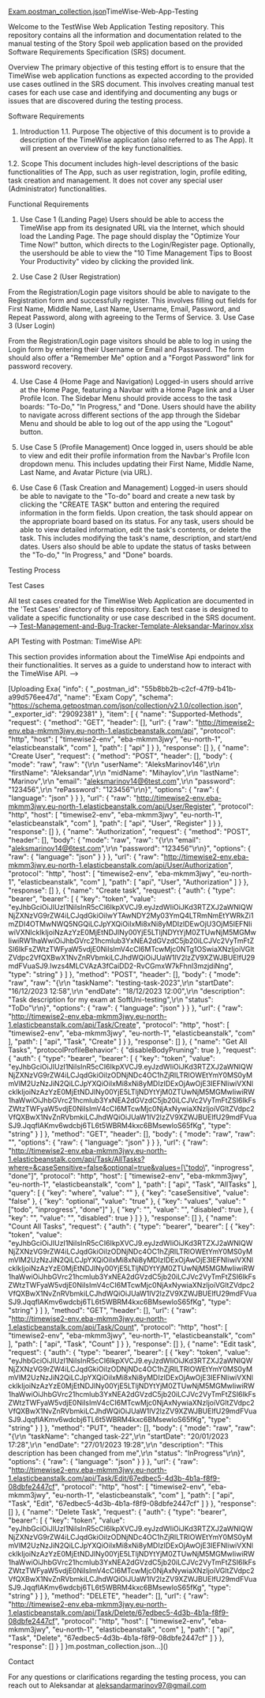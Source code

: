 [Exam.postman_collection.json](https://github.com/Aleksmarinov/TimeWise-WebApp/files/14584501/Exam.postman_collection.json)TimeWise-Web-App-Testing

Welcome to the TestWise Web Application Testing repository. This repository contains all the information and documentation related to the manual testing of the Story Spoil web application based on the provided Software Requirements Specification (SRS) document.

Overview
The primary objective of this testing effort is to ensure that the TimeWise web application functions as expected according to the provided use cases outlined in the SRS document. This involves creating manual test cases for each use case and identifying and documenting any bugs or issues that are discovered during the testing process.

Software Requirements
1. Introduction
1.1. Purpose
The objective of this document is to provide a description of the TimeWise application (also referred to as The App). It will present an overview of the key functionalities.	

1.2. Scope
This document includes high-level descriptions of the basic functionalities of The App, such as user registration, login, profile editing, task creation and management. It does not cover any special user (Administrator) functionalities.


Functional Requirements 

1.	Use Case 1 (Landing Page)
Users should be able to access the TimeWise app from its designated URL via the Internet, which should load the Landing Page. The page should display the "Optimize Your Time Now!" button, which directs to the Login/Register page. Optionally, the usershould be able to view the "10 Time Management Tips to Boost Your Productivity" video by clicking the provided link.

2.	Use Case 2 (User Registration)
	
From the Registration/Login page visitors should be able to navigate to the Registration form and successfully register. This involves filling out fields for First Name, Middle Name, Last Name, Username, Email, Password, and Repeat Password, along with agreeing to the Terms of Service.
3.	Use Case 3 (User Login)
	
From the Registration/Login page visitors should be able to log in using the Login form by entering their Username or Email and Password. The form should also offer a "Remember Me" option and a "Forgot Password" link for password recovery.

4.	Use Case 4 (Home Page and Navigation)
Logged-in users should arrive at the Home Page, featuring a Navbar with a Home Page link and a User Profile Icon. The Sidebar Menu should provide access to the task boards: "To-Do," "In Progress," and "Done. Users should have the ability to navigate across different sections of the app through the Sidebar Menu and should be able to log out of the app using the "Logout" button.

5. Use Case 5 (Profile Management)
Once logged in, users should be able to view and edit their profile information from the Navbar's Profile Icon dropdown menu. This includes updating their First Name, Middle Name, Last Name, and Avatar Picture (via URL).

6. Use Case 6 (Task Creation and Management)
Logged-in users should be able to navigate to the "To-do" board and create a new task by clicking the "CREATE TASK" button and entering the required information in the form fields. Upon creation, the task should appear on the appropriate board based on its status.
For any task, users should be able to view detailed information, edit the task's contents, or delete the task. This includes modifying the task's name, description, and start/end dates. Users also should be able to update the status of tasks between the "To-do," "In Progress," and "Done" boards. 

Testing Process

Test Cases

All test cases created for the TimeWise Web Application are documented in the 'Test Cases' directory of this repository. Each test case is designed to validate a specific functionality or use case described in the SRS document. --> [Test-Management-and-Bug-Tracker-Template-Aleksandar-Marinov.xlsx](https://github.com/Aleksmarinov/TimeWise-WebApp/files/14584485/Test-Management-and-Bug-Tracker-Template-Aleksandar-Marinov.xlsx)


API Testing with Postman: TimeWise API:

This section provides information about the TimeWise Api endpoints and their functionalities. It serves as a guide to understand how to interact with the TimeWise API. --> 

[Uploading Exa{
	"info": {
		"_postman_id": "55b8bb2b-c2cf-47f9-b41b-a99d576ee47d",
		"name": "Exam Copy",
		"schema": "https://schema.getpostman.com/json/collection/v2.1.0/collection.json",
		"_exporter_id": "29092381"
	},
	"item": [
		{
			"name": "Supported-Methods",
			"request": {
				"method": "GET",
				"header": [],
				"url": {
					"raw": "http://timewise2-env.eba-mkmm3jwy.eu-north-1.elasticbeanstalk.com/api",
					"protocol": "http",
					"host": [
						"timewise2-env",
						"eba-mkmm3jwy",
						"eu-north-1",
						"elasticbeanstalk",
						"com"
					],
					"path": [
						"api"
					]
				}
			},
			"response": []
		},
		{
			"name": "Create User",
			"request": {
				"method": "POST",
				"header": [],
				"body": {
					"mode": "raw",
					"raw": "{\r\n    \"userName\": \"AleksMarinov146\",\r\n    \"firstName\": \"Aleksandar\",\r\n    \"midName\": \"Mihaylov\",\r\n    \"lastName\": \"Marinov\",\r\n    \"email\": \"aleksmarinov14@6test.com\",\r\n    \"password\": \"123456\",\r\n    \"rePassword\": \"123456\"\r\n}",
					"options": {
						"raw": {
							"language": "json"
						}
					}
				},
				"url": {
					"raw": "http://timewise2-env.eba-mkmm3jwy.eu-north-1.elasticbeanstalk.com/api/User/Register",
					"protocol": "http",
					"host": [
						"timewise2-env",
						"eba-mkmm3jwy",
						"eu-north-1",
						"elasticbeanstalk",
						"com"
					],
					"path": [
						"api",
						"User",
						"Register"
					]
				}
			},
			"response": []
		},
		{
			"name": "Authorization",
			"request": {
				"method": "POST",
				"header": [],
				"body": {
					"mode": "raw",
					"raw": "{\r\n    \"email\": \"aleksmarinov14@6test.com\",\r\n    \"password\": \"123456\"\r\n}",
					"options": {
						"raw": {
							"language": "json"
						}
					}
				},
				"url": {
					"raw": "http://timewise2-env.eba-mkmm3jwy.eu-north-1.elasticbeanstalk.com/api/User/Authorization",
					"protocol": "http",
					"host": [
						"timewise2-env",
						"eba-mkmm3jwy",
						"eu-north-1",
						"elasticbeanstalk",
						"com"
					],
					"path": [
						"api",
						"User",
						"Authorization"
					]
				}
			},
			"response": []
		},
		{
			"name": "Create task",
			"request": {
				"auth": {
					"type": "bearer",
					"bearer": [
						{
							"key": "token",
							"value": "eyJhbGciOiJIUzI1NiIsInR5cCI6IkpXVCJ9.eyJzdWIiOiJKd3RTZXJ2aWNlQWNjZXNzVG9rZW4iLCJqdGkiOiIwYTAwNDY2My03YmQ4LTRmNmEtYWRkZi1mZDI4OTMwNWQ5NGQiLCJpYXQiOiIxMi8xNi8yMDIzIDEwOjU3OjM5IEFNIiwiVXNlcklkIjoiNzAzYzE0MjEtNDJlNy00YjE5LTljNDYtYjM0ZTUwNjM5MGMwIiwiRW1haWwiOiJhbGVrc21hcmlub3YxNEA2dGVzdC5jb20iLCJVc2VyTmFtZSI6IkFsZWtzTWFyaW5vdjE0NiIsImV4cCI6MTcwMjc0NTg1OSwiaXNzIjoiVGltZVdpc2VfQXBwX1NvZnRVbmkiLCJhdWQiOiJUaW1lV2lzZV9XZWJBUElfU29mdFVuaSJ9.Iwzs4MLCVAzA3fCaiDD2-RvCGmxW7kFhnl3mzjdiNng",
							"type": "string"
						}
					]
				},
				"method": "POST",
				"header": [],
				"body": {
					"mode": "raw",
					"raw": "{\r\n    \"taskName\": \"testing-task-2023\",\r\n    \"startDate\": \"16/12/2023 12:58\",\r\n    \"endDate\": \"18/12/2023 12:00\",\r\n    \"description\": \"Task description for my exam at SoftUni-testing\",\r\n    \"status\": \"ToDo\"\r\n}",
					"options": {
						"raw": {
							"language": "json"
						}
					}
				},
				"url": {
					"raw": "http://timewise2-env.eba-mkmm3jwy.eu-north-1.elasticbeanstalk.com/api/Task/Create",
					"protocol": "http",
					"host": [
						"timewise2-env",
						"eba-mkmm3jwy",
						"eu-north-1",
						"elasticbeanstalk",
						"com"
					],
					"path": [
						"api",
						"Task",
						"Create"
					]
				}
			},
			"response": []
		},
		{
			"name": "Get All Tasks",
			"protocolProfileBehavior": {
				"disableBodyPruning": true
			},
			"request": {
				"auth": {
					"type": "bearer",
					"bearer": [
						{
							"key": "token",
							"value": "eyJhbGciOiJIUzI1NiIsInR5cCI6IkpXVCJ9.eyJzdWIiOiJKd3RTZXJ2aWNlQWNjZXNzVG9rZW4iLCJqdGkiOiIzODNjNDc4OC1hZjRlLTRlOWEtYmY0MS0yMmVlM2UzNzJiN2QiLCJpYXQiOiIxMi8xNi8yMDIzIDExOjAwOjE3IEFNIiwiVXNlcklkIjoiNzAzYzE0MjEtNDJlNy00YjE5LTljNDYtYjM0ZTUwNjM5MGMwIiwiRW1haWwiOiJhbGVrc21hcmlub3YxNEA2dGVzdC5jb20iLCJVc2VyTmFtZSI6IkFsZWtzTWFyaW5vdjE0NiIsImV4cCI6MTcwMjc0NjAxNywiaXNzIjoiVGltZVdpc2VfQXBwX1NvZnRVbmkiLCJhdWQiOiJUaW1lV2lzZV9XZWJBUElfU29mdFVuaSJ9.JqqflAKmv6wdcbj6TL6t5WBRM4kxc6BMsewloS65fKg",
							"type": "string"
						}
					]
				},
				"method": "GET",
				"header": [],
				"body": {
					"mode": "raw",
					"raw": "",
					"options": {
						"raw": {
							"language": "json"
						}
					}
				},
				"url": {
					"raw": "http://timewise2-env.eba-mkmm3jwy.eu-north-1.elasticbeanstalk.com/api/Task/AllTasks?where=&caseSensitive=false&optional=true&values=[\"todo\", \"inprogress\", \"done\"]",
					"protocol": "http",
					"host": [
						"timewise2-env",
						"eba-mkmm3jwy",
						"eu-north-1",
						"elasticbeanstalk",
						"com"
					],
					"path": [
						"api",
						"Task",
						"AllTasks"
					],
					"query": [
						{
							"key": "where",
							"value": ""
						},
						{
							"key": "caseSensitive",
							"value": "false"
						},
						{
							"key": "optional",
							"value": "true"
						},
						{
							"key": "values",
							"value": "[\"todo\", \"inprogress\", \"done\"]"
						},
						{
							"key": "",
							"value": "",
							"disabled": true
						},
						{
							"key": "",
							"value": "",
							"disabled": true
						}
					]
				}
			},
			"response": []
		},
		{
			"name": "Count All Tasks",
			"request": {
				"auth": {
					"type": "bearer",
					"bearer": [
						{
							"key": "token",
							"value": "eyJhbGciOiJIUzI1NiIsInR5cCI6IkpXVCJ9.eyJzdWIiOiJKd3RTZXJ2aWNlQWNjZXNzVG9rZW4iLCJqdGkiOiIzODNjNDc4OC1hZjRlLTRlOWEtYmY0MS0yMmVlM2UzNzJiN2QiLCJpYXQiOiIxMi8xNi8yMDIzIDExOjAwOjE3IEFNIiwiVXNlcklkIjoiNzAzYzE0MjEtNDJlNy00YjE5LTljNDYtYjM0ZTUwNjM5MGMwIiwiRW1haWwiOiJhbGVrc21hcmlub3YxNEA2dGVzdC5jb20iLCJVc2VyTmFtZSI6IkFsZWtzTWFyaW5vdjE0NiIsImV4cCI6MTcwMjc0NjAxNywiaXNzIjoiVGltZVdpc2VfQXBwX1NvZnRVbmkiLCJhdWQiOiJUaW1lV2lzZV9XZWJBUElfU29mdFVuaSJ9.JqqflAKmv6wdcbj6TL6t5WBRM4kxc6BMsewloS65fKg",
							"type": "string"
						}
					]
				},
				"method": "GET",
				"header": [],
				"url": {
					"raw": "http://timewise2-env.eba-mkmm3jwy.eu-north-1.elasticbeanstalk.com/api/Task/Count",
					"protocol": "http",
					"host": [
						"timewise2-env",
						"eba-mkmm3jwy",
						"eu-north-1",
						"elasticbeanstalk",
						"com"
					],
					"path": [
						"api",
						"Task",
						"Count"
					]
				}
			},
			"response": []
		},
		{
			"name": "Edit task",
			"request": {
				"auth": {
					"type": "bearer",
					"bearer": [
						{
							"key": "token",
							"value": "eyJhbGciOiJIUzI1NiIsInR5cCI6IkpXVCJ9.eyJzdWIiOiJKd3RTZXJ2aWNlQWNjZXNzVG9rZW4iLCJqdGkiOiIzODNjNDc4OC1hZjRlLTRlOWEtYmY0MS0yMmVlM2UzNzJiN2QiLCJpYXQiOiIxMi8xNi8yMDIzIDExOjAwOjE3IEFNIiwiVXNlcklkIjoiNzAzYzE0MjEtNDJlNy00YjE5LTljNDYtYjM0ZTUwNjM5MGMwIiwiRW1haWwiOiJhbGVrc21hcmlub3YxNEA2dGVzdC5jb20iLCJVc2VyTmFtZSI6IkFsZWtzTWFyaW5vdjE0NiIsImV4cCI6MTcwMjc0NjAxNywiaXNzIjoiVGltZVdpc2VfQXBwX1NvZnRVbmkiLCJhdWQiOiJUaW1lV2lzZV9XZWJBUElfU29mdFVuaSJ9.JqqflAKmv6wdcbj6TL6t5WBRM4kxc6BMsewloS65fKg",
							"type": "string"
						}
					]
				},
				"method": "PUT",
				"header": [],
				"body": {
					"mode": "raw",
					"raw": "{\r\n    \"taskName\": \"changed task-22\",\r\n    \"startDate\": \"20/01/2023 17:28\",\r\n    \"endDate\": \"27/01/2023 19:28\",\r\n    \"description\": \"This description has been changed from me\",\r\n    \"status\": \"InProgress\"\r\n}",
					"options": {
						"raw": {
							"language": "json"
						}
					}
				},
				"url": {
					"raw": "http://timewise2-env.eba-mkmm3jwy.eu-north-1.elasticbeanstalk.com/api/Task/Edit/67edbec5-4d3b-4b1a-f8f9-08dbfe2447cf",
					"protocol": "http",
					"host": [
						"timewise2-env",
						"eba-mkmm3jwy",
						"eu-north-1",
						"elasticbeanstalk",
						"com"
					],
					"path": [
						"api",
						"Task",
						"Edit",
						"67edbec5-4d3b-4b1a-f8f9-08dbfe2447cf"
					]
				}
			},
			"response": []
		},
		{
			"name": "Delete Task",
			"request": {
				"auth": {
					"type": "bearer",
					"bearer": [
						{
							"key": "token",
							"value": "eyJhbGciOiJIUzI1NiIsInR5cCI6IkpXVCJ9.eyJzdWIiOiJKd3RTZXJ2aWNlQWNjZXNzVG9rZW4iLCJqdGkiOiIzODNjNDc4OC1hZjRlLTRlOWEtYmY0MS0yMmVlM2UzNzJiN2QiLCJpYXQiOiIxMi8xNi8yMDIzIDExOjAwOjE3IEFNIiwiVXNlcklkIjoiNzAzYzE0MjEtNDJlNy00YjE5LTljNDYtYjM0ZTUwNjM5MGMwIiwiRW1haWwiOiJhbGVrc21hcmlub3YxNEA2dGVzdC5jb20iLCJVc2VyTmFtZSI6IkFsZWtzTWFyaW5vdjE0NiIsImV4cCI6MTcwMjc0NjAxNywiaXNzIjoiVGltZVdpc2VfQXBwX1NvZnRVbmkiLCJhdWQiOiJUaW1lV2lzZV9XZWJBUElfU29mdFVuaSJ9.JqqflAKmv6wdcbj6TL6t5WBRM4kxc6BMsewloS65fKg",
							"type": "string"
						}
					]
				},
				"method": "DELETE",
				"header": [],
				"url": {
					"raw": "http://timewise2-env.eba-mkmm3jwy.eu-north-1.elasticbeanstalk.com/api/Task/Delete/67edbec5-4d3b-4b1a-f8f9-08dbfe2447cf",
					"protocol": "http",
					"host": [
						"timewise2-env",
						"eba-mkmm3jwy",
						"eu-north-1",
						"elasticbeanstalk",
						"com"
					],
					"path": [
						"api",
						"Task",
						"Delete",
						"67edbec5-4d3b-4b1a-f8f9-08dbfe2447cf"
					]
				}
			},
			"response": []
		}
	]
}m.postman_collection.json…]()


Contact

For any questions or clarifications regarding the testing process, you can reach out to Aleksandar at aleksandarmarinov97@gmail.com
